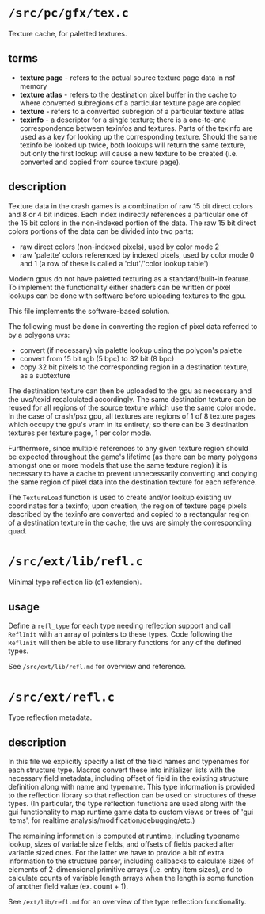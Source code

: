 # `/src/pc/gfx/tex.c` #

Texture cache, for paletted textures.

## terms ##

- **texture page** - refers to the actual source texture page data in nsf memory
- **texture atlas** - refers to the destination pixel buffer in the cache to where converted subregions of a particular texture page are copied
- **texture** - refers to a converted subregion of a particular texture atlas
- **texinfo** - a descriptor for a single texture; there is a one-to-one correspondence between texinfos and textures. Parts of the texinfo are used as a key for looking up the corresponding texture. Should the same texinfo be looked up twice, both lookups will return the same texture, but only the first lookup will cause a new texture to be created (i.e. converted and copied from source texture page).

## description ##

Texture data in the crash games is a combination of raw 15 bit direct colors and 8 or 4 bit indices. Each index indirectly references a particular one of the 15 bit colors in the non-indexed portion of the data. The raw 15 bit direct colors portions of the data can be divided into two parts:
- raw direct colors (non-indexed pixels), used by color mode 2
- raw 'palette' colors referenced by indexed pixels, used by color mode 0 and 1 (a row of these is called a 'clut'/'color lookup table')

Modern gpus do not have paletted texturing as a standard/built-in feature. To implement the functionality either shaders can be written or pixel lookups can be done with software before uploading textures to the gpu.

This file implements the software-based solution.

The following must be done in converting the region of pixel data referred to by a polygons uvs:
- convert (if necessary) via palette lookup using the polygon's palette
- convert from 15 bit rgb (5 bpc) to 32 bit (8 bpc)
- copy 32 bit pixels to the corresponding region in a destination texture, as a subtexture

The destination texture can then be uploaded to the gpu as necessary and the uvs/texid recalculated accordingly. The same destination texture can be reused for all regions of the source texture which use the same color mode. In the case of crash/psx gpu, all textures are regions of 1 of 8 texture pages which occupy the gpu's vram in its entirety; so there can be 3 destination textures per texture page, 1 per color mode.

Furthermore, since multiple references to any given texture region should be expected throughout the game's lifetime (as there can be many polygons amongst one or more models that use the same texture region) it is necessary to have a cache to prevent unnecessarily converting and copying the same region of pixel data into the destination texture for each reference.

The `TextureLoad` function is used to create and/or lookup existing uv coordinates for a texinfo; upon creation, the region of texture page pixels described by the texinfo are converted and copied to a rectangular region of a destination texture in the cache; the uvs are simply the corresponding quad.

# `/src/ext/lib/refl.c` #

Minimal type reflection lib (c1 extension).

## usage ##
Define a `refl_type` for each type needing reflection support and call `ReflInit` with an array of pointers to these types. Code following the `ReflInit` will then be able to use library functions for any of the defined types.

See `/src/ext/lib/refl.md` for overview and reference.

# `/src/ext/refl.c` #

Type reflection metadata.

## description ##
In this file we explicitly specify a list of the field names and typenames for each structure type. Macros convert these into initializer lists with the necessary field metadata, including offset of field in the existing structure definition along with name and typename. This type information is provided to the reflection library so that reflection can be used on structures of these types. (In particular, the type reflection functions are used along with the gui functionality to map runtime game data to custom views or trees of 'gui items', for realtime analysis/modification/debugging/etc.)

The remaining information is computed at runtime, including typename lookup, sizes of variable size fields, and offsets of fields packed after variable sized ones. For the latter we have to provide a bit of extra information to the structure parser, including callbacks to calculate sizes of elements of 2-dimensional primitive arrays (i.e. entry item sizes), and to calculate counts of variable length arrays when the length is some function of another field value (ex. count + 1).

See `/ext/lib/refl.md` for an overview of the type reflection functionality.
